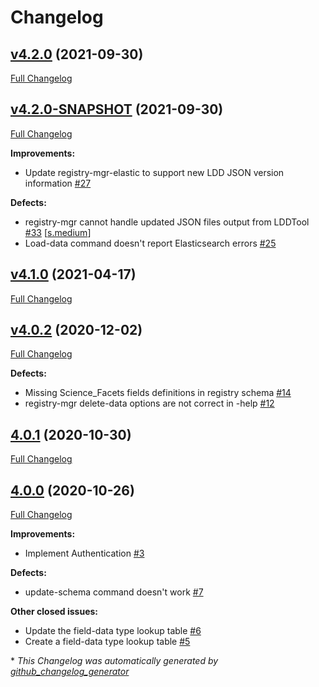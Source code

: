 # Changelog

## [v4.2.0](https://github.com/NASA-PDS/pds-registry-mgr-elastic/tree/v4.2.0) (2021-09-30)

[Full Changelog](https://github.com/NASA-PDS/pds-registry-mgr-elastic/compare/v4.2.0-SNAPSHOT...v4.2.0)

## [v4.2.0-SNAPSHOT](https://github.com/NASA-PDS/pds-registry-mgr-elastic/tree/v4.2.0-SNAPSHOT) (2021-09-30)

[Full Changelog](https://github.com/NASA-PDS/pds-registry-mgr-elastic/compare/v4.1.0...v4.2.0-SNAPSHOT)

**Improvements:**

- Update registry-mgr-elastic to support new LDD JSON version information [\#27](https://github.com/NASA-PDS/pds-registry-mgr-elastic/issues/27)

**Defects:**

- registry-mgr cannot handle updated JSON files output from LDDTool [\#33](https://github.com/NASA-PDS/pds-registry-mgr-elastic/issues/33) [[s.medium](https://github.com/NASA-PDS/pds-registry-mgr-elastic/labels/s.medium)]
- Load-data command doesn't report Elasticsearch errors [\#25](https://github.com/NASA-PDS/pds-registry-mgr-elastic/issues/25)

## [v4.1.0](https://github.com/NASA-PDS/pds-registry-mgr-elastic/tree/v4.1.0) (2021-04-17)

[Full Changelog](https://github.com/NASA-PDS/pds-registry-mgr-elastic/compare/v4.0.2...v4.1.0)

## [v4.0.2](https://github.com/NASA-PDS/pds-registry-mgr-elastic/tree/v4.0.2) (2020-12-02)

[Full Changelog](https://github.com/NASA-PDS/pds-registry-mgr-elastic/compare/4.0.1...v4.0.2)

**Defects:**

- Missing Science\_Facets fields definitions in registry schema [\#14](https://github.com/NASA-PDS/pds-registry-mgr-elastic/issues/14)
- registry-mgr  delete-data options are not correct in -help [\#12](https://github.com/NASA-PDS/pds-registry-mgr-elastic/issues/12)

## [4.0.1](https://github.com/NASA-PDS/pds-registry-mgr-elastic/tree/4.0.1) (2020-10-30)

[Full Changelog](https://github.com/NASA-PDS/pds-registry-mgr-elastic/compare/4.0.0...4.0.1)

## [4.0.0](https://github.com/NASA-PDS/pds-registry-mgr-elastic/tree/4.0.0) (2020-10-26)

[Full Changelog](https://github.com/NASA-PDS/pds-registry-mgr-elastic/compare/7fd5a2640c71921f086fa467648c78d108c4bb24...4.0.0)

**Improvements:**

- Implement Authentication [\#3](https://github.com/NASA-PDS/pds-registry-mgr-elastic/issues/3)

**Defects:**

- update-schema command doesn't work [\#7](https://github.com/NASA-PDS/pds-registry-mgr-elastic/issues/7)

**Other closed issues:**

- Update the field-data type lookup table [\#6](https://github.com/NASA-PDS/pds-registry-mgr-elastic/issues/6)
- Create a field-data type lookup table [\#5](https://github.com/NASA-PDS/pds-registry-mgr-elastic/issues/5)



\* *This Changelog was automatically generated by [github_changelog_generator](https://github.com/github-changelog-generator/github-changelog-generator)*
